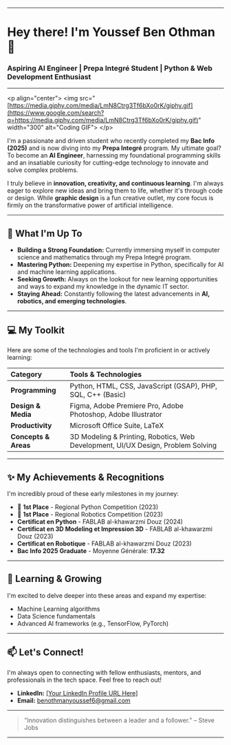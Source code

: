 

-----

# Hey there\! I'm Youssef Ben Othman 👋

### Aspiring AI Engineer | Prepa Integré Student | Python & Web Development Enthusiast

-----

\<p align="center"\>
\<img src="[https://media.giphy.com/media/LmN8Ctrg3Tf6bXo0rK/giphy.gif](https://www.google.com/search?q=https://media.giphy.com/media/LmN8Ctrg3Tf6bXo0rK/giphy.gif)" width="300" alt="Coding GIF"\>
\</p\>

I'm a passionate and driven student who recently completed my **Bac Info (2025)** and is now diving into my **Prepa Integré** program. My ultimate goal? To become an **AI Engineer**, harnessing my foundational programming skills and an insatiable curiosity for cutting-edge technology to innovate and solve complex problems.

I truly believe in **innovation, creativity, and continuous learning**. I'm always eager to explore new ideas and bring them to life, whether it's through code or design. While **graphic design** is a fun creative outlet, my core focus is firmly on the transformative power of artificial intelligence.

-----

## 🚀 What I'm Up To

  * **Building a Strong Foundation:** Currently immersing myself in computer science and mathematics through my Prepa Integré program.
  * **Mastering Python:** Deepening my expertise in Python, specifically for AI and machine learning applications.
  * **Seeking Growth:** Always on the lookout for new learning opportunities and ways to expand my knowledge in the dynamic IT sector.
  * **Staying Ahead:** Constantly following the latest advancements in **AI, robotics, and emerging technologies**.

-----

## 💻 My Toolkit

Here are some of the technologies and tools I'm proficient in or actively learning:

| Category          | Tools & Technologies                                                     |
| :---------------- | :----------------------------------------------------------------------- |
| **Programming** | Python, HTML, CSS, JavaScript (GSAP), PHP, SQL, C++ (Basic)              |
| **Design & Media** | Figma, Adobe Premiere Pro, Adobe Photoshop, Adobe Illustrator            |
| **Productivity** | Microsoft Office Suite, LaTeX                                            |
| **Concepts & Areas** | 3D Modeling & Printing, Robotics, Web Development, UI/UX Design, Problem Solving |

-----

## ✨ My Achievements & Recognitions

I'm incredibly proud of these early milestones in my journey:

  * 🥇 **1st Place** - Regional Python Competition (2023)
  * 🥇 **1st Place** - Regional Robotics Competition (2023)
  * **Certificat en Python** - FABLAB al-khawarzmi Douz (2024)
  * **Certificat en 3D Modeling et Impression 3D** - FABLAB al-khawarzmi Douz (2023)
  * **Certificat en Robotique** - FABLAB al-khawarzmi Douz (2023)
  * **Bac Info 2025 Graduate** - Moyenne Générale: **17.32**

-----

## 🌱 Learning & Growing

I'm excited to delve deeper into these areas and expand my expertise:

  * Machine Learning algorithms
  * Data Science fundamentals
  * Advanced AI frameworks (e.g., TensorFlow, PyTorch)

-----

## 📫 Let's Connect\!

I'm always open to connecting with fellow enthusiasts, mentors, and professionals in the tech space. Feel free to reach out\!

  * **LinkedIn:** [[Your LinkedIn Profile URL Here]](https://www.linkedin.com/in/youssef-ben-othman-9068b824a/)
  * **Email:** benothmanyoussef6@gmail.com

-----

> "Innovation distinguishes between a leader and a follower." – Steve Jobs

-----
